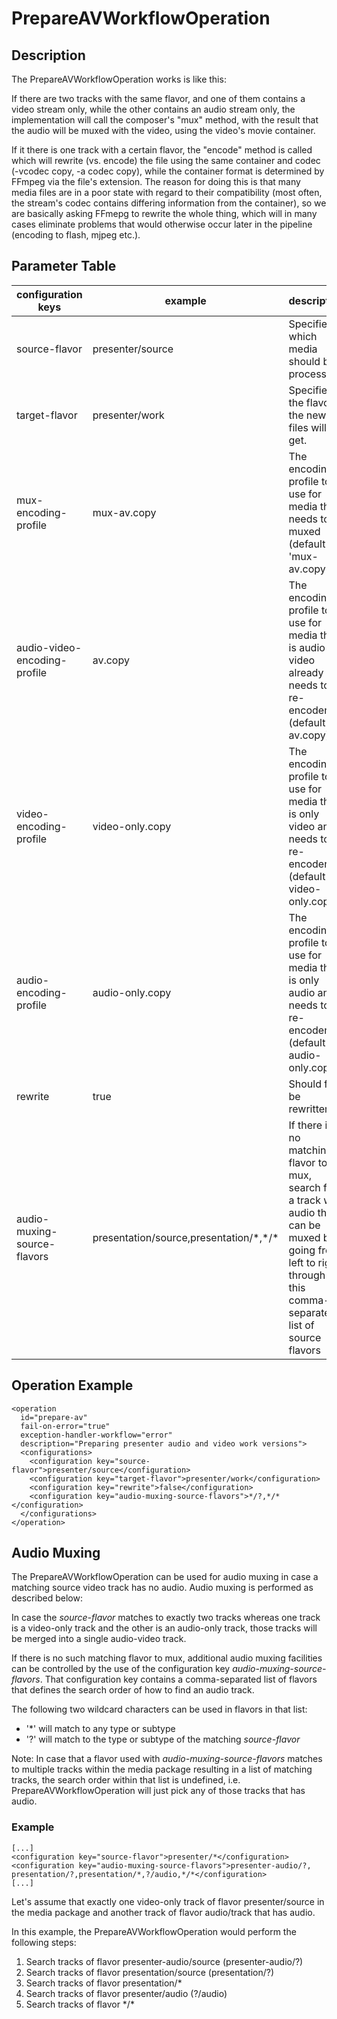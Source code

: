 # PrepareAVWorkflowOperation

## Description
The PrepareAVWorkflowOperation works is like this:

If there are two tracks with the same flavor, and one of them contains a video stream only, while the other contains an
audio stream only, the implementation will call the composer's "mux" method, with the result that the audio will be
muxed with the video, using the video's movie container.

If it there is one track with a certain flavor, the "encode" method is called which will rewrite (vs. encode) the file
using the same container and codec (-vcodec copy, -a codec copy), while the container format is determined by FFmpeg via
the file's extension. The reason for doing this is that many media files are in a poor state with regard to their
compatibility (most often, the stream's codec contains differing information from the container), so we are basically
asking FFmepg to rewrite the whole thing, which will in many cases eliminate problems that would otherwise occur later
in the pipeline (encoding to flash, mjpeg etc.).

## Parameter Table

|configuration keys|example|description|
|------------------|-------|-----------|
|source-flavor|presenter/source|Specifies which media should be processed.|
|target-flavor|presenter/work|Specifies the flavor the new files will get.|
|mux-encoding-profile    |mux-av.copy    |The encoding profile to use for media that needs to be muxed (default is 'mux-av.copy')|
|audio-video-encoding-profile    |av.copy    |The encoding profile to use for media that is audio-video already and needs to be re-encodend (default is av.copy)     |
|video-encoding-profile    |video-only.copy    |The encoding profile to use for media that is only video and needs to be re-encodend (default is video-only.copy)     |
|audio-encoding-profile    |audio-only.copy    |The encoding profile to use for media that is only audio and needs to be re-encodend (default is audio-only.copy)     |
|rewrite    |true    |Should files be rewritten     |
|audio-muxing-source-flavors|presentation/source,presentation/\*,\*/\*    |If there is no matching flavor to mux, search for a track with audio that can be muxed by going from left to right through this comma-separated list of source flavors|


## Operation Example

    <operation
      id="prepare-av"
      fail-on-error="true"
      exception-handler-workflow="error"
      description="Preparing presenter audio and video work versions">
      <configurations>
        <configuration key="source-flavor">presenter/source</configuration>
        <configuration key="target-flavor">presenter/work</configuration>
        <configuration key="rewrite">false</configuration>
        <configuration key="audio-muxing-source-flavors">*/?,*/*</configuration>
      </configurations>
    </operation>

## Audio Muxing
The PrepareAVWorkflowOperation can be used for audio muxing in case a matching source video track has no audio. Audio
muxing is performed as described below:

In case the *source-flavor* matches to exactly two tracks whereas one track is a video-only track and the other is an
audio-only track, those tracks will be merged into a single audio-video track.

If there is no such matching flavor to mux, additional audio muxing facilities can be controlled by the use of the
configuration key *audio-muxing-source-flavors*. That configuration key contains a comma-separated list of flavors that
defines the search order of how to find an audio track.

The following two wildcard characters can be used in flavors in that list:

* '*' will match to any type or subtype
* '?' will match to the type or subtype of the matching *source-flavor*

Note: In case that a flavor used with *audio-muxing-source-flavors* matches to multiple tracks within the media package
resulting in a list of matching tracks, the search order within that list is undefined, i.e. PrepareAVWorkflowOperation
will just pick any of those tracks that has audio.

### Example

    [...]
    <configuration key="source-flavor">presenter/*</configuration>
    <configuration key="audio-muxing-source-flavors">presenter-audio/?, presentation/?,presentation/*,?/audio,*/*</configuration>
    [...]

Let's assume that exactly one video-only track of flavor presenter/source in the media package and another track of
flavor audio/track that has audio.


In this example, the PrepareAVWorkflowOperation would perform the following steps:

1. Search tracks of flavor presenter-audio/source (presenter-audio/?)
2. Search tracks of flavor presentation/source (presentation/?)
3. Search tracks of flavor presentation/*
4. Search tracks of flavor presenter/audio (?/audio)
5. Search tracks of flavor \*/\*



